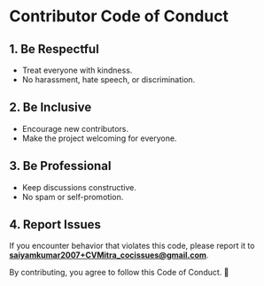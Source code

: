 # Contributor Code of Conduct  

## 1. Be Respectful  
- Treat everyone with kindness.  
- No harassment, hate speech, or discrimination.  

## 2. Be Inclusive  
- Encourage new contributors.  
- Make the project welcoming for everyone.  

## 3. Be Professional  
- Keep discussions constructive.  
- No spam or self-promotion.  

## 4. Report Issues  
If you encounter behavior that violates this code, please report it to **saiyamkumar2007+CVMitra_cocissues@gmail.com**.  

By contributing, you agree to follow this Code of Conduct. 🚀  
